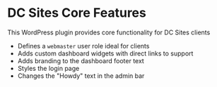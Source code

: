 # DC Sites Core Features

This WordPress plugin provides core functionality for DC Sites clients

* Defines a `webmaster` user role ideal for clients
* Adds custom dashboard widgets with direct links to support
* Adds branding to the dashboard footer text
* Styles the login page
* Changes the "Howdy" text in the admin bar
